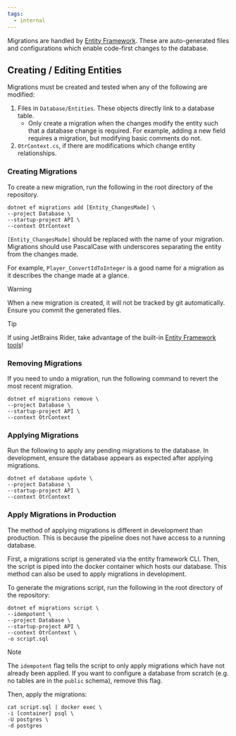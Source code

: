 ```yaml
---
tags:
  - internal
---
```


Migrations are handled by [Entity Framework](https://learn.microsoft.com/en-us/aspnet/entity-framework). These are auto-generated files and configurations which enable code-first changes to the database.

## Creating / Editing Entities

Migrations must be created and tested when any of the following are modified:

1. Files in `Database/Entities`. These objects directly link to a database table.
   - Only create a migration when the changes modify the entity such that a database change is required. For example, adding a new field requires a migration, but modifying basic comments do not.
2. `OtrContext.cs`, if there are modifications which change entity relationships.

### Creating Migrations

To create a new migration, run the following in the root directory of the repository.

 ```
 dotnet ef migrations add [Entity_ChangesMade] \
 --project Database \
 --startup-project API \
 --context OtrContext
 ```

 `[Entity_ChangesMade]` should be replaced with the name of your migration. Migrations should use PascalCase with underscores separating the entity from the changes made.

 For example, `Player_ConvertIdToInteger` is a good name for a migration as it describes the change made at a glance.

> [!warning]
> When a new migration is created, it will not be tracked by git automatically. Ensure you commit the generated files.

> [!tip]
> If using JetBrains Rider, take advantage of the built-in [Entity Framework tools](https://www.jetbrains.com/help/rider/Visual_interface_for_EF_Core_commands.html)!

### Removing Migrations

If you need to undo a migration, run the following command to revert the most recent migration.

 ```
 dotnet ef migrations remove \
 --project Database \
 --startup-project API \
 --context OtrContext
 ```

### Applying Migrations

Run the following to apply any pending migrations to the database. In development, ensure the database appears as expected after applying migrations.

 ```
 dotnet ef database update \
 --project Database \
 --startup-project API \
 --context OtrContext
 ```

### Apply Migrations in Production

The method of applying migrations is different in development than production. This is because the pipeline does not have access to a running database.

First, a migrations script is generated via the entity framework CLI. Then, the script is piped into the docker container which hosts our database. This method can also be used to apply migrations in development.

To generate the migrations script, run the following in the root directory of the repository:

 ```
 dotnet ef migrations script \
 --idempotent \
 --project Database \
 --startup-project API \
 --context OtrContext \
 -o script.sql
 ```

> [!note]
> The `idempotent` flag tells the script to only apply migrations which have not already been applied.
> If you want to configure a database from scratch (e.g. no tables are in the `public` schema), remove this flag.

Then, apply the migrations:

 ```
 cat script.sql | docker exec \
 -i [container] psql \
 -U postgres \
 -d postgres
 ```
